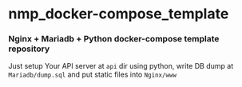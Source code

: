 # nmp_docker-compose_template
### Nginx + Mariadb + Python docker-compose template repository
Just setup Your API server at ``api`` dir using python, write DB dump at ``Mariadb/dump.sql`` and put static files into ``Nginx/www``
